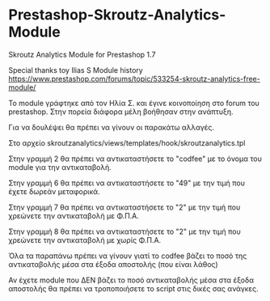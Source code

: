 # Prestashop-Skroutz-Analytics-Module
Skroutz Analytics Module for Prestashop 1.7

Special thanks toy Ilias S
Module history https://www.prestashop.com/forums/topic/533254-skroutz-analytics-free-module/

Το module γράφτηκε από τον Ηλία Σ. και έγινε κοινοποίηση στο forum του prestashop.
Στην πορεία διάφορα μέλη βοήθησαν στην ανάπτυξη.

Για να δουλέψει θα πρέπει να γίνουν οι παρακάτω αλλαγές.

Στο αρχείο skroutzanalytics/views/templates/hook/skroutzanalytics.tpl

Στην γραμμή 2 θα πρέπει να αντικαταστήσετε το "codfee" με το όνομα του module για την αντικαταβολή.

Στην γραμμή 6 θα πρέπει να αντικαταστήσετε το "49" με την τιμή που έχετε δωρεάν μεταφορικά.

Στην γραμμή 7 θα πρέπει να αντικαταστήσετε το "2" με την τιμή που χρεώνετε την αντικαταβολή με Φ.Π.Α.

Στην γραμμή 8 θα πρέπει να αντικαταστήσετε το "2" με την τιμή που χρεώνετε την αντικαταβολή με χωρίς Φ.Π.Α.

Όλα τα παραπάνω πρέπει να γίνουν γιατί το codfee βάζει το ποσό της αντικαταβολής μέσα στα έξοδα αποστολής (που είναι λάθος)

Αν έχετε module που ΔΕΝ βάζει το ποσό αντικαταβολής μέσα στα έξοδα αποστολής θα πρέπει να τροποποιήσετε το script στις δικές σας ανάγκες. 
